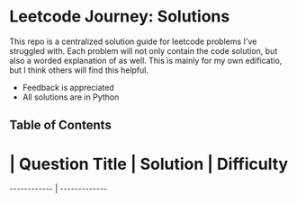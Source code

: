 # Leetcode Journey: Solutions

This repo is a centralized solution guide for leetcode problems I've struggled with. Each problem will not only contain the code solution, but also a worded explanation of as well. This is mainly for my own edificatio, but I think others will find this helpful.

- Feedback is appreciated
- All solutions are in Python

## Table of Contents
# | Question Title | Solution | Difficulty
------------ | -------------

